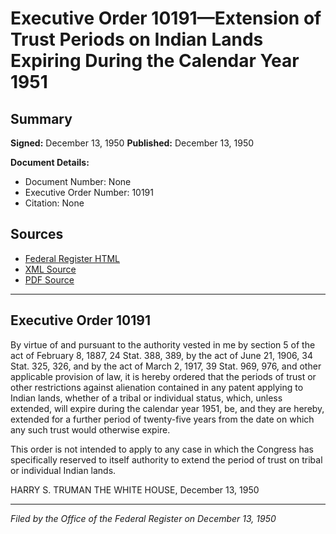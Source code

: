 # Executive Order 10191—Extension of Trust Periods on Indian Lands Expiring During the Calendar Year 1951

## Summary

**Signed:** December 13, 1950
**Published:** December 13, 1950

**Document Details:**
- Document Number: None
- Executive Order Number: 10191
- Citation: None

## Sources
- [Federal Register HTML](https://www.presidency.ucsb.edu/documents/executive-order-10191-extension-trust-periods-indian-lands-expiring-during-the-calendar)
- [XML Source](None)
- [PDF Source](None)

---

## Executive Order 10191

By virtue of and pursuant to the authority vested in me by section 5 of the act of February 8, 1887, 24 Stat. 388, 389, by the act of June 21, 1906, 34 Stat. 325, 326, and by the act of March 2, 1917, 39 Stat. 969, 976, and other applicable provision of law, it is hereby ordered that the periods of trust or other restrictions against alienation contained in any patent applying to Indian lands, whether of a tribal or individual status, which, unless extended, will expire during the calendar year 1951, be, and they are hereby, extended for a further period of twenty-five years from the date on which any such trust would otherwise expire.

This order is not intended to apply to any case in which the Congress has specifically reserved to itself authority to extend the period of trust on tribal or individual Indian lands.

HARRY S. TRUMAN
THE WHITE HOUSE,
December 13, 1950

---

*Filed by the Office of the Federal Register on December 13, 1950*

